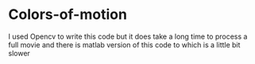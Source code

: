 # Colors-of-motion
I used Opencv to write this code but it does take a long time to process a full movie and there is matlab version of this code to which is a little bit slower
